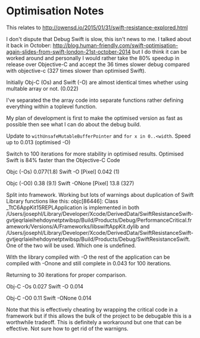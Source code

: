 # Optimisation Notes

This relates to http://owensd.io/2015/01/31/swift-resistance-explored.html

I don't dispute that Debug Swift is slow, this isn't news to me. I talked about it back in October: http://blog.human-friendly.com/swift-optimisation-again-slides-from-swift-london-21st-october-2014 but I do think it can be worked around and personally I would rather take the 80% speedup in release over Objective-C and accept the 36 times slower debug compared with objective-c (327 times slower than optimised Swift).

Initially Obj-C (Os) and Swift (-O) are almost identical times whether using multable array or not. (0.022)

I've separated the the array code into separate functions rather defining everything within a toplevel function.

My plan of development is first to make the optimised version as fast as possible then see what I can do about the debug build.

Update to `withUnsafeMutableBufferPointer` and `for x in 0..<width`. Speed up to 0.013 (optimised -O)

Switch to 100 iterations for more stability in optimised results. Optimised Swift is 84% faster than the Objective-C Code

Objc (-Os) 0.077(1.8) 	    Swift -O [Pixel] 0.042 (1)

Objc (-O0) 0.38 (9.1)	      Swift -ONone [Pixel] 13.8 (327)


Split into framework. Working but lots of warnings about duplication of Swift Library functions like this:
objc[86446]: Class _TtC6AppKit15REPLApplication is implemented in both /Users/josephl/Library/Developer/Xcode/DerivedData/SwiftResistanceSwift-gvtjeqrlaieihehdoynetptwibsp/Build/Products/Debug/PerformanceCritical.framework/Versions/A/Frameworks/libswiftAppKit.dylib and /Users/josephl/Library/Developer/Xcode/DerivedData/SwiftResistanceSwift-gvtjeqrlaieihehdoynetptwibsp/Build/Products/Debug/SwiftResistanceSwift. One of the two will be used. Which one is undefined.

With the library compiled with -O the rest of the application can be compiled with -Onone and still complete in 0.043 for 100 iterations.

Returning to 30 iterations for proper comparison.

Obj-C -Os 0.027     Swift -O 0.014

Obj-C -O0 0.11      Swift -ONone 0.014 

Note that this is effectively cheating by wrapping the critical code in a framework but if this allows the bulk of the project to be debugable this is a worthwhile tradeoff. This is definitely a workaround but one that can be effective. Not sure how to get rid of the warnigns.
